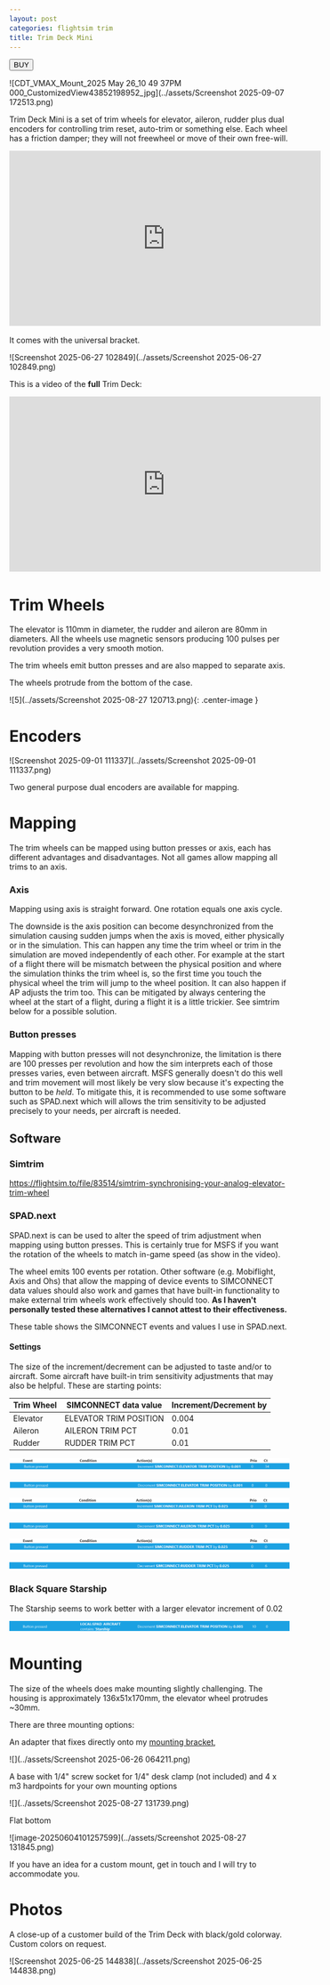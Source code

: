 ```yaml
---
layout: post
categories: flightsim trim
title: Trim Deck Mini
---
```


<a href="https://s16nengineering.etsy.com"><button>BUY</button></a>

![CDT_VMAX_Mount_2025 May 26_10 49 37PM 000_CustomizedView43852198952_jpg](../assets/Screenshot 2025-09-07 172513.png)

Trim Deck Mini is a set of trim wheels for elevator, aileron, rudder plus dual encoders for controlling trim reset, auto-trim or something else. Each wheel has a friction damper; they will not freewheel or move of their own free-will.

<iframe width="560" height="315" src="https://www.youtube.com/embed/ozXpQ8t8xfc?si=GWmkTBK9v8mBi0pE" title="YouTube video player" frameborder="0" allow="accelerometer; autoplay; clipboard-write; encrypted-media; gyroscope; picture-in-picture; web-share" referrerpolicy="strict-origin-when-cross-origin" allowfullscreen></iframe>

It comes with the universal bracket.

![Screenshot 2025-06-27 102849](../assets/Screenshot 2025-06-27 102849.png)

This is a video of the **full** Trim Deck:

<iframe width="560" height="315" src="https://www.youtube.com/embed/a8p1j_3Wt-U?si=X5OfM-vOUT1BMG70" title="YouTube video player" frameborder="0" allow="accelerometer; autoplay; clipboard-write; encrypted-media; gyroscope; picture-in-picture; web-share" referrerpolicy="strict-origin-when-cross-origin" allowfullscreen></iframe>

# Trim Wheels

The elevator is 110mm in diameter, the rudder and aileron are 80mm in diameters. All the wheels use magnetic sensors producing 100 pulses per revolution provides a very smooth motion. 

The trim wheels emit button presses and are also mapped to separate axis. 

The wheels protrude from the bottom of the case.

![5](../assets/Screenshot 2025-08-27 120713.png){: .center-image }

# Encoders

![Screenshot 2025-09-01 111337](../assets/Screenshot 2025-09-01 111337.png)

Two general purpose dual encoders are available for mapping.

# Mapping

The trim wheels can be mapped using button presses or axis, each has different advantages and disadvantages. Not all games allow mapping all trims to an axis.

### Axis

Mapping using axis is straight forward. One rotation equals one axis cycle.

The downside is the axis position can become desynchronized from the simulation causing sudden jumps when the axis is moved, either physically or in the simulation. This can happen any time the trim wheel or trim in the simulation are moved independently of each other. For example at the start of a flight there will be mismatch between the physical position and where the simulation thinks the trim wheel is, so the first time you touch the physical wheel the trim will jump to the wheel position. It can also happen if AP adjusts the trim too. This can be mitigated by always centering the wheel at the start of a flight, during a flight it is a little trickier. See simtrim below for a possible solution.

### Button presses

Mapping with button presses will not desynchronize, the limitation is there are 100 presses per revolution and how the sim interprets each of those presses varies, even between aircraft. MSFS generally doesn't do this well and trim movement will most likely be very slow because it's expecting the button to be _held_. To mitigate this, it is recommended to use some software such as SPAD.next which will allows the trim sensitivity to be adjusted precisely to your needs, per aircraft is needed.

## Software

### Simtrim 

https://flightsim.to/file/83514/simtrim-synchronising-your-analog-elevator-trim-wheel

### SPAD.next

SPAD.next is can be used to alter the speed of trim adjustment when mapping using button presses. This is certainly true for MSFS if you want the rotation of the wheels to match in-game speed (as show in the video).

The wheel emits 100 events per rotation.  Other software (e.g. Mobiflight, Axis and Ohs) that allow the mapping of device events to SIMCONNECT data values should also work and games that have built-in functionality to make external trim wheels work effectively should too.  **As I haven't personally tested these alternatives I cannot attest to their effectiveness.**

These table shows the SIMCONNECT events and values I use in SPAD.next. 

#### Settings

The size of the increment/decrement can be adjusted to taste and/or to aircraft. Some aircraft have built-in trim sensitivity adjustments that may also be helpful. These are starting points:

| Trim Wheel | SIMCONNECT data value  | Increment/Decrement by |
| ---------- | ---------------------- | ---------------------- |
| Elevator   | ELEVATOR TRIM POSITION | 0.004                  |
| Aileron    | AILERON TRIM PCT       | 0.01                   |
| Rudder     | RUDDER TRIM PCT        | 0.01                   |

![image-20250620095926270](../assets/image-20250620095926270.png)

![image-20250628150234948](../assets/image-20250628150234948.png)

![image-20250620095841470](../assets/image-20250620095841470.png)

![image-20250628145939042](../assets/image-20250628145939042.png)

![image-20250620095907086](../assets/image-20250620095907086.png)

![image-20250628150002618](../assets/image-20250628150002618.png)

### Black Square Starship

The Starship seems to work better with a larger elevator increment of 0.02

![image-20250628151326774](../assets/image-20250628151326774.png)

# Mounting

The size of the wheels does make mounting slightly challenging. The housing is approximately 136x51x170mm, the elevator wheel protrudes ~30mm. 

There are three mounting options:

An adapter that fixes directly onto my [mounting bracket](./virpil-cdt-vmax-bracket-v2),

![](../assets/Screenshot 2025-06-26 064211.png)

A base with 1/4" screw socket for 1/4" desk clamp (not included) and 4 x m3 hardpoints for your own mounting options

![](../assets/Screenshot 2025-08-27 131739.png)

Flat bottom

![image-20250604101257599](../assets/Screenshot 2025-08-27 131845.png)

If you have an idea for a custom mount, get in touch and I will try to accommodate you.

# Photos

A close-up of a customer build of the Trim Deck with black/gold colorway. Custom colors on request.

![Screenshot 2025-06-25 144838](../assets/Screenshot 2025-06-25 144838.png)






